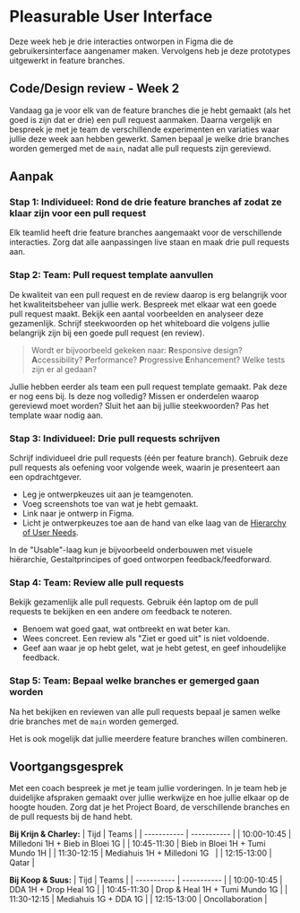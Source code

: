 # Pleasurable User Interface

Deze week heb je drie interacties ontworpen in Figma die de gebruikersinterface aangenamer maken. Vervolgens heb je deze prototypes uitgewerkt in feature branches.

## Code/Design review - Week 2
Vandaag ga je voor elk van de feature branches die je hebt gemaakt (als het goed is zijn dat er drie) een pull request aanmaken. Daarna vergelijk en bespreek je met je team de verschillende experimenten en variaties waar jullie deze week aan hebben gewerkt. Samen bepaal je welke drie branches worden gemerged met de `main`, nadat alle pull requests zijn gereviewd.

## Aanpak

### **Stap 1: Individueel: Rond de drie feature branches af zodat ze klaar zijn voor een pull request**
Elk teamlid heeft drie feature branches aangemaakt voor de verschillende interacties. Zorg dat alle aanpassingen live staan en maak drie pull requests aan. 

### **Stap 2: Team: Pull request template aanvullen**
De kwaliteit van een pull request en de review daarop is erg belangrijk voor het kwaliteitsbeheer van jullie werk. Bespreek met elkaar wat een goede pull request maakt. Bekijk een aantal voorbeelden en analyseer deze gezamenlijk. Schrijf steekwoorden op het whiteboard die volgens jullie belangrijk zijn bij een goede pull request (en review).

> Wordt er bijvoorbeeld gekeken naar: **R**esponsive design? **A**ccessibility? **P**erformance? **P**rogressive **E**nhancement? Welke tests zijn er al gedaan?

Jullie hebben eerder als team een pull request template gemaakt. Pak deze er nog eens bij. Is deze nog volledig? Missen er onderdelen waarop gereviewd moet worden? Sluit het aan bij jullie steekwoorden? Pas het template waar nodig aan.

### **Stap 3: Individueel: Drie pull requests schrijven**
Schrijf individueel drie pull requests (één per feature branch). Gebruik deze pull requests als oefening voor volgende week, waarin je presenteert aan een opdrachtgever. 

- Leg je ontwerpkeuzes uit aan je teamgenoten.
- Voeg screenshots toe van wat je hebt gemaakt.
- Link naar je ontwerp in Figma.
- Licht je ontwerpkeuzes toe aan de hand van elke laag van de [Hierarchy of User Needs](https://github.com/fdnd-task/pleasurable-ui/blob/main/docs/pleasurable-is-in-the-details.md#hierarchy-of-user-needs).

In de "Usable"-laag kun je bijvoorbeeld onderbouwen met visuele hiërarchie, Gestaltprincipes of goed ontworpen feedback/feedforward.

### **Stap 4: Team: Review alle pull requests**
Bekijk gezamenlijk alle pull requests. Gebruik één laptop om de pull requests te bekijken en een andere om feedback te noteren.

- Benoem wat goed gaat, wat ontbreekt en wat beter kan.
- Wees concreet. Een review als "Ziet er goed uit" is niet voldoende.
- Geef aan waar je op hebt gelet, wat je hebt getest, en geef inhoudelijke feedback.

### **Stap 5: Team: Bepaal welke branches er gemerged gaan worden**
Na het bekijken en reviewen van alle pull requests bepaal je samen welke drie branches met de `main` worden gemerged. 

Het is ook mogelijk dat jullie meerdere feature branches willen combineren.

<!-- 
### **Stap 6: Met het team: Bekijk de merge van een ander team**
Kies een andere groep uit die alle bovenstaande stappen heeft doorlopen. Bekijk of het voor jullie als team navolgbaar is welke feedback ze hebben gegeven op de pull requests en voor welke feature branches ze zijn gegaan. Schiet hiervoor een issue voor in bij elkaar. 
-->

## Voortgangsgesprek 
Met een coach bespreek je met je team jullie vorderingen. In je team heb je duidelijke afspraken gemaakt over jullie werkwijze en hoe jullie elkaar op de hoogte houden. Zorg dat je het Project Board, de verschillende branches en de pull requests bij de hand hebt. 

**Bij Krijn & Charley:**
| Tijd     | Teams |
| ----------- | ----------- |
| 10:00-10:45  | Milledoni 1H	+ Bieb in Bloei 1G    |
| 10:45-11:30  | Bieb in Bloei 1H	+ Tumi Mundo 1H  |
| 11:30-12:15  | Mediahuis 1H	+ Milledoni 1G       |
| 12:15-13:00  | Qatar  |

**Bij Koop & Suus:**
| Tijd     | Teams |
| ----------- | ----------- |
| 10:00-10:45  | DDA 1H	 + Drop Heal 1G   |
| 10:45-11:30  | Drop & Heal 1H	+ Tumi Mundo 1G   |
| 11:30-12:15  | Mediahuis 1G	+ DDA 1G    |
| 12:15-13:00  | Oncollaboration |


